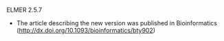 ELMER 2.5.7

* The article describing the new version was published in Bioinformatics (http://dx.doi.org/10.1093/bioinformatics/bty902)





